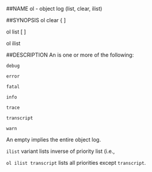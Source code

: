##NAME
  ol - object log (list, clear, ilist)

##SYNOPSIS
  ol clear { <priority-list> ]

  ol list [ <priority-list> ]

  ol ilist <priority-list>

##DESCRIPTION
  An <priority-list> is one or more of the following:



    debug

    error

    fatal

    info

    trace

    transcript

    warn



  An empty <priority-list> implies the entire object log.



  `ilist` variant lists inverse of priority list (i.e.,

  `ol ilist transcript` lists all priorities except `transcript`.
